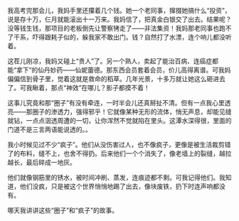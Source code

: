 我高考完那会儿，我妈手里还攥着几个钱。她一个老同事，撺掇她搞什么“投资”，说是存十万，仨月就能滚出十一万来。我妈信了，把真金白银交了出去。结果呢？没等钱生钱，那项目的老板倒先让警察铐走了——非法集资！我妈那老同事也跑不了干系，吓得跟耗子似的，躲我家不敢出门。钱？自然打了水漂，连个响儿都没听着。

这茬儿刚凉，我妈又碰上“贵人”了。另一个熟人，卖起了能治百病、连癌症都能“拿下”的仙丹妙药——仙妮蕾德。那东西会员套着会员，价儿高得离谱。可我妈偏偏信到骨子里，觉着这就是救命的稻草。几年光景，十多万就让她这么砸进去了。可我瞅着，那点“神效”在哪儿？影子都摸不着！

这事儿究竟和那“圈子”有没有牵连，一时半会儿还真掰扯不清。但有一点我心里透亮——那圈子的渗透力，强得邪乎！它就像某种无形的流体，悄无声息，却能见缝就钻，一点点洇透周遭的一切，让你浑然不觉就陷在里头。这潭水深得很，里面的门道不是三言两语能说透的。。

我小时候见过不少“疯子”。他们从没伤害过人，也不像疯子，更像是被生活裁剪错了的布料，缝不上，也舍不得扔。后来他们一个个消失了，像老墙上的裂缝，越拉越长，最后碎成一地灰。

他们就像钢筋里的锈水，被时间冲刷、蒸发，连痕迹都不剩。可我记得他们。我知道，他们没疯，只是被这个世界悄悄地踢了出去，像块废铁，扔下时连声响都没有。

哪天我讲讲这些“圈子”和“疯子”的故事。